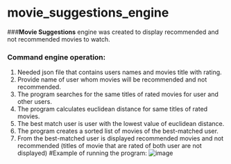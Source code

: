 # movie_suggestions_engine
###**Movie Suggestions** engine was created to display recommended and not recommended movies to watch.
### Command engine operation:
1. Needed json file that contains users names and movies title with rating.
2. Provide name of user whom movies will be recommended and not recommended.
3. The program searches for the same titles of rated movies for user and other users.
4. The program calculates euclidean distance for same titles of rated movies.
5. The best match user is user with the lowest value of euclidean distance.
6. The program creates a sorted list of movies of the best-matched user.
7. From the best-matched user is displayed recommended movies and not recommended (titles of movie that are rated of both user are not displayed)
#Example of running the program:
   ![image](https://github.com/OliwierKossak/movie_suggestions_engine/assets/138603416/ba0b4963-fcd9-4934-b29c-b55a9f1fec09)
